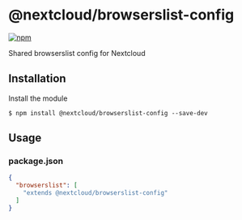 # @nextcloud/browserslist-config

[![npm](https://img.shields.io/npm/v/@nextcloud/browserslist-config.svg)](https://www.npmjs.com/package/@nextcloud/browserslist-config)

Shared browserslist config for Nextcloud

## Installation

Install the module

```shell
$ npm install @nextcloud/browserslist-config --save-dev
```

## Usage

### package.json

```json
{
  "browserslist": [
    "extends @nextcloud/browserslist-config"
  ]
}
```

